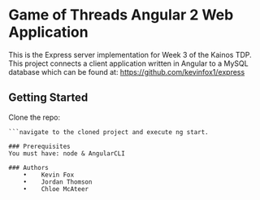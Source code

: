 # Game of Threads Angular 2 Web Application
This is the Express server implementation for Week 3 of the Kainos TDP. This project connects a client application written in Angular to a MySQL database which can be found at: https://github.com/kevinfox1/express

## Getting Started
Clone the repo:
```git clone https://github.com/jthomson95/week3task.git
```navigate to the cloned project and execute ng start.

### Prerequisites
You must have: node & AngularCLI

### Authors
    •    Kevin Fox
    •    Jordan Thomson
    •    Chloe McAteer
